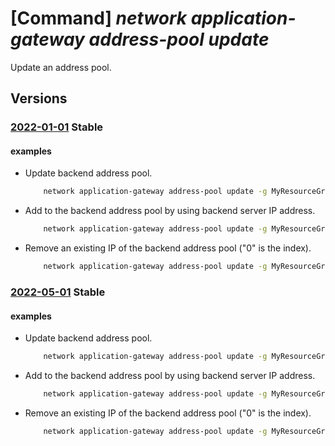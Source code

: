 # [Command] _network application-gateway address-pool update_

Update an address pool.

## Versions

### [2022-01-01](/Resources/mgmt-plane/L3N1YnNjcmlwdGlvbnMve30vcmVzb3VyY2Vncm91cHMve30vcHJvdmlkZXJzL21pY3Jvc29mdC5uZXR3b3JrL2FwcGxpY2F0aW9uZ2F0ZXdheXMve30=/2022-01-01.xml) **Stable**

<!-- mgmt-plane /subscriptions/{}/resourcegroups/{}/providers/microsoft.network/applicationgateways/{} 2022-01-01 properties.backendAddressPools[] -->

#### examples

- Update backend address pool.
    ```bash
        network application-gateway address-pool update -g MyResourceGroup --gateway-name MyAppGateway -n MyAddressPool --servers 10.0.0.4 10.0.0.5 10.0.0.6
    ```

- Add to the backend address pool by using backend server IP address.
    ```bash
        network application-gateway address-pool update -g MyResourceGroup --gateway-name MyAppGateway -n MyAddressPool --add backendAddresses ipAddress=10.0.0.4
    ```

- Remove an existing IP of the backend address pool ("0" is the index).
    ```bash
        network application-gateway address-pool update -g MyResourceGroup --gateway-name MyAppGateway -n MyAddressPool --remove backendAddresses 0
    ```

### [2022-05-01](/Resources/mgmt-plane/L3N1YnNjcmlwdGlvbnMve30vcmVzb3VyY2Vncm91cHMve30vcHJvdmlkZXJzL21pY3Jvc29mdC5uZXR3b3JrL2FwcGxpY2F0aW9uZ2F0ZXdheXMve30=/2022-05-01.xml) **Stable**

<!-- mgmt-plane /subscriptions/{}/resourcegroups/{}/providers/microsoft.network/applicationgateways/{} 2022-05-01 properties.backendAddressPools[] -->

#### examples

- Update backend address pool.
    ```bash
        network application-gateway address-pool update -g MyResourceGroup --gateway-name MyAppGateway -n MyAddressPool --servers 10.0.0.4 10.0.0.5 10.0.0.6
    ```

- Add to the backend address pool by using backend server IP address.
    ```bash
        network application-gateway address-pool update -g MyResourceGroup --gateway-name MyAppGateway -n MyAddressPool --add backendAddresses ipAddress=10.0.0.4
    ```

- Remove an existing IP of the backend address pool ("0" is the index).
    ```bash
        network application-gateway address-pool update -g MyResourceGroup --gateway-name MyAppGateway -n MyAddressPool --remove backendAddresses 0
    ```
